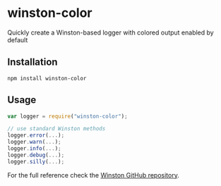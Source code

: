# winston-color
Quickly create a Winston-based logger with colored output enabled by default

## Installation
```
npm install winston-color
```

## Usage
```javascript
var logger = require("winston-color");

// use standard Winston methods
logger.error(...);
logger.warn(...);
logger.info(...);
logger.debug(...);
logger.silly(...);
```

For the full reference check the [Winston GitHub repository](https://github.com/winstonjs/winston).
